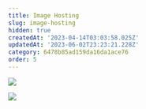 ```yaml
---
title: Image Hosting
slug: image-hosting
hidden: true
createdAt: '2023-04-14T03:03:58.025Z'
updatedAt: '2023-06-02T23:23:21.228Z'
category: 6478b85ad159da16da1ace76
order: 5
---
```

![](https://files.readme.io/f7bb90b-Adding-RevenueCat-to-your-app.png)

![](https://files.readme.io/563a29f-RevenueCat-for-existing-apps.png)